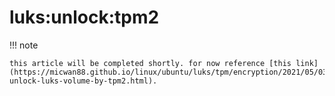 # luks\:unlock:tpm2

!!! note

    this article will be completed shortly. for now reference [this link](https://micwan88.github.io/linux/ubuntu/luks/tpm/encryption/2021/05/03/auto-unlock-luks-volume-by-tpm2.html).